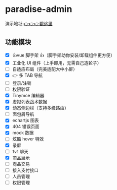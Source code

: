 # paradise-admin

演示地址:[👉👉👉戳这里](https://paradise-admin.thlg.ml/)

## 功能模块

-   [x] 👍vue 脚手架 👍（脚手架助你安装/卸载组件更方便）
-   [x] 工业化 UI 组件（上手即用，无需自己造轮子）
-   [ ] 自适应布局（完美适配大中小屏）
-   [x] 👉 多 TAB 导航
-   [ ] 登录/注销
-   [ ] 权限验证
-   [x] Tinymce 编辑器
-   [x] 虚拟列表战术数据
-   [x] 动态侧边栏（支持多级路由）
-   [ ] 面包屑导航
-   [x] echartjs 图表
-   [x] 404 错误页面
-   [x] mock 数据
-   [ ] 炫酷 hover 特效
-   [x] 录屏
-   [ ] 1v1 聊天
-   [x] 商品展示
-   [ ] 商品交易
-   [ ] 接入支付接口
-   [ ] 人员管理
-   [ ] 权限管理
